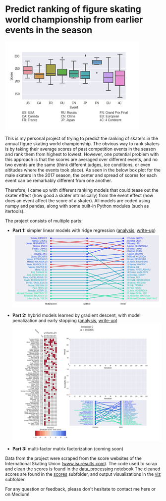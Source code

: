 # Predict ranking of figure skating world championship from earlier events in the season

![Event boxplot](viz/boxplot_2017_male.png)

This is my personal project of trying to predict the ranking of skaters in the annual figure skating world championship. 
The obvious way to rank skaters is by taking their average scores of past competition events in the season and rank them
from highest to lowest. However, one potential problem with this approach is that the scores are averaged over different
events, and no two events are the same (think different judges, ice conditions, or even altitudes where the events took place). As seen in the below box plot for the male skaters in the 2017 season, the center and spread of scores for each event can be remarkably different from one another. 

Therefore, I came up with different ranking models that could tease out the skater effect (how good a skater
intrinsically) from the event effect (how does an event affect the score of a skater). All models are coded using numpy
and pandas, along with some built-in Python modules (such as itertools). 

The project consists of multiple parts:

* **Part 1:** simpler linear models with ridge regression ([analysis](analysis_part1.ipynb), [write-up](https://towardsdatascience.com/predicting-figure-skating-championship-ranking-from-season-performances-fc704fa7971a?source=friends_link&sk=7e6b2992c6dd5e6e7e1803c574b4236d))
![Ranking comparisons](viz/rank_mul_add_world.png)

* **Part 2:** hybrid models learned by gradient descent, with model penalization and early stopping ([analysis](analysis_part2.ipynb), [write-up](https://medium.com/@seismatica/predicting-figure-skating-world-championship-ranking-from-season-performances-part-2-hybrid-7d296747b15))
![Gradient descent animation](viz/batch_anim_cropped.gif)

* **Part 3:** multi-factor matrix factorization (coming soon)

Data from the project were scraped from the score websites of the International Skating Union (www.isuresults.com).
The code used to scrap and clean the scores is found in the [data_processing](data_processing.ipynb) notebook
The cleaned scores are found in the [scores](scores) subfolder, and output visualizations in the [viz](viz) subfolder.

For any question or feedback, please don't hesitate to contact me here or on Medium!


